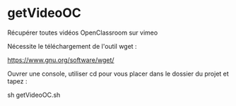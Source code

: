 # getVideoOC
Récupérer toutes vidéos OpenClassroom sur vimeo

Nécessite le téléchargement de l'outil wget : 

https://www.gnu.org/software/wget/

Ouvrer une console, utiliser cd pour vous placer dans le dossier du projet et tapez :

sh getVideoOC.sh
